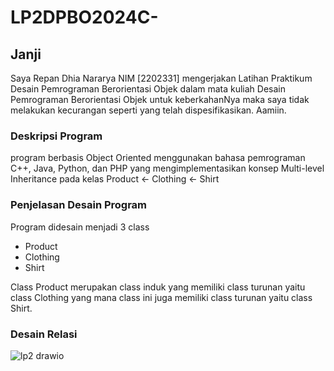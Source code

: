 # LP2DPBO2024C-

## Janji
Saya Repan Dhia Nararya NIM [2202331] mengerjakan Latihan Praktikum Desain Pemrograman Berorientasi Objek dalam mata kuliah
Desain Pemrograman Berorientasi Objek untuk keberkahanNya maka saya tidak
melakukan kecurangan seperti yang telah dispesifikasikan. Aamiin.

### Deskripsi Program
program berbasis Object Oriented menggunakan bahasa pemrograman C++, Java, Python, dan PHP yang 
mengimplementasikan konsep Multi-level Inheritance pada kelas Product <- Clothing <- Shirt

### Penjelasan Desain Program
Program didesain menjadi 3 class

+ Product
+ Clothing
+ Shirt

Class Product merupakan class induk yang memiliki class turunan yaitu class Clothing yang mana class ini juga memiliki class turunan yaitu class Shirt.

### Desain Relasi
![lp2 drawio](https://github.com/RepanDh/LP2DPBO2024C-/assets/133224998/01e87b31-40b6-4e56-80d5-0dcaa198af90)
